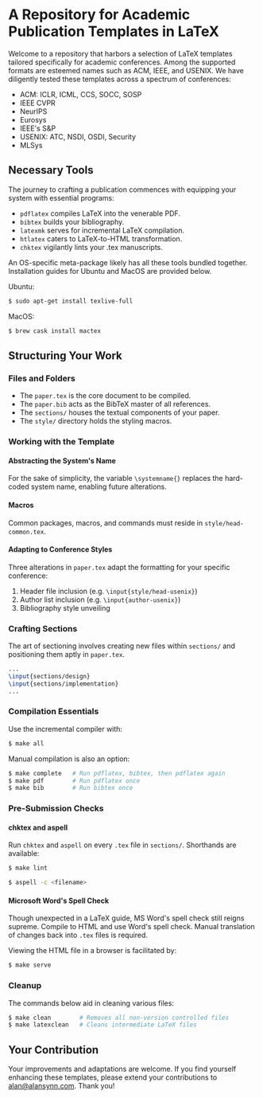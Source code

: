 # A Repository for Academic Publication Templates in LaTeX

Welcome to a repository that harbors a selection of LaTeX templates tailored specifically for academic conferences. Among the supported formats are esteemed names such as ACM, IEEE, and USENIX. We have diligently tested these templates across a spectrum of conferences:
- ACM: ICLR, ICML, CCS, SOCC, SOSP
- IEEE CVPR
- NeurIPS
- Eurosys
- IEEE's S&P
- USENIX: ATC, NSDI, OSDI, Security
- MLSys

## Necessary Tools

The journey to crafting a publication commences with equipping your system with essential programs:
- `pdflatex` compiles LaTeX into the venerable PDF.
- `bibtex` builds your bibliography.
- `latexmk` serves for incremental LaTeX compilation.
- `htlatex` caters to LaTeX-to-HTML transformation.
- `chktex` vigilantly lints your .tex manuscripts.

An OS-specific meta-package likely has all these tools bundled together. Installation guides for Ubuntu and MacOS are provided below.

Ubuntu:
```bash
$ sudo apt-get install texlive-full
```

MacOS:
```bash
$ brew cask install mactex
```

## Structuring Your Work

### Files and Folders

- The `paper.tex` is the core document to be compiled.
- The `paper.bib` acts as the BibTeX master of all references.
- The `sections/` houses the textual components of your paper.
- The `style/` directory holds the styling macros.

### Working with the Template

#### Abstracting the System's Name

For the sake of simplicity, the variable `\systemname{}` replaces the hard-coded system name, enabling future alterations.

#### Macros

Common packages, macros, and commands must reside in `style/head-common.tex`.

#### Adapting to Conference Styles

Three alterations in `paper.tex` adapt the formatting for your specific conference:
1. Header file inclusion (e.g. `\input{style/head-usenix}`)
2. Author list inclusion (e.g. `\input{author-usenix}`)
3. Bibliography style unveiling

### Crafting Sections

The art of sectioning involves creating new files within `sections/` and positioning them aptly in `paper.tex`.
```latex
...
\input{sections/design}
\input{sections/implementation}
...
```

### Compilation Essentials

Use the incremental compiler with:
```bash
$ make all
```

Manual compilation is also an option:
```bash
$ make complete   # Run pdflatex, bibtex, then pdflatex again
$ make pdf        # Run pdflatex once
$ make bib        # Run bibtex once
```

### Pre-Submission Checks

#### chktex and aspell

Run `chktex` and `aspell` on every `.tex` file in `sections/`. Shorthands are available:
```bash
$ make lint
```
```bash
$ aspell -c <filename>
```

#### Microsoft Word's Spell Check

Though unexpected in a LaTeX guide, MS Word's spell check still reigns supreme. Compile to HTML and use Word's spell check. Manual translation of changes back into `.tex` files is required.

Viewing the HTML file in a browser is facilitated by:
```bash
$ make serve
```

### Cleanup

The commands below aid in cleaning various files:
```bash
$ make clean        # Removes all non-version controlled files
$ make latexclean   # Cleans intermediate LaTeX files
```

## Your Contribution

Your improvements and adaptations are welcome. If you find yourself enhancing these templates, please extend your contributions to [alan@alansynn.com](mailto:alan@alansynn.com). Thank you!
